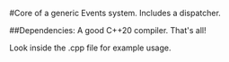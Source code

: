 <p align="left">
#Core of a generic Events system. Includes a dispatcher.

##Dependencies:
A good C++20 compiler. That's all!

Look inside the .cpp file for example usage.
